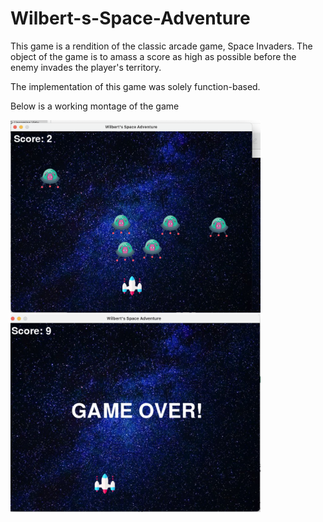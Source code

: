 # Wilbert-s-Space-Adventure

This game is a rendition of the classic arcade game, Space Invaders. The object of the game is to amass a score as high as possible before the enemy invades the player's territory.

The implementation of this game was solely function-based.

Below is a working montage of the game

<img src = "Image/move.png" width = '400'>

<img src = "Image/over.png" width = '400'>






